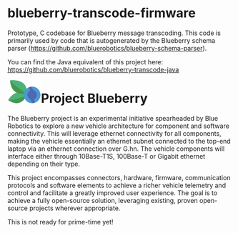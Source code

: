 # blueberry-transcode-firmware
Prototype, C codebase for Blueberry message transcoding. This code is primarily used by code that is autogenerated by the Blueberry schema parser (https://github.com/bluerobotics/blueberry-schema-parser).

You can find the Java equivalent of this project here: https://github.com/bluerobotics/blueberry-transcode-java

<img src="https://github.com/bluerobotics/blueberry-schema-parser/blob/main/src/com/bluerobotics/blueberry/schema/parser/resources/Project%20Blueberry%20Logo.png" width="75" align="left" style="vertical-align:top">

# Project Blueberry


The Blueberry project is an experimental initiative spearheaded by Blue Robotics to explore a new vehicle architecture for component and software connectivity. This will leverage ethernet connectivity for all components, making the vehicle essentially an ethernet subnet connected to the top-end laptop via an ethernet connection over G.hn. The vehicle components will interface either through 10Base-T1S, 100Base-T or Gigabit ethernet depending on their type.

This project encompasses connectors, hardware, firmware, communication protocols and software elements to achieve a richer vehicle telemetry and control and facilitate a greatly improved user experience. The goal is to achieve a fully open-source solution, leveraging existing, proven open-source projects wherever appropriate.

This is not ready for prime-time yet!

